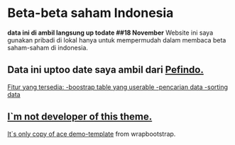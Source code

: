 # Beta-beta saham Indonesia

**data ini di ambil langsung up todate ##18 November</a>**
Website ini saya gunakan pribadi di lokal hanya untuk mempermudah dalam membaca beta saham-saham di indonesia.
## Data ini uptoo date saya ambil dari  <a href="https://pefindo.com/pageman/page/beta-saham.html">Pefindo.
Fitur yang tersedia:
-boostrap table yang userable
-pencarian data
-sorting data

## I`m not developer of this theme.
It`s only copy of <a href="http://wrapbootstrap.com/preview/WB0B30DGR">ace demo-template</a> from wrapbootstrap.
